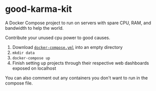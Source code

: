 # good-karma-kit

A Docker Compose project to run on servers with spare CPU, RAM, and bandwidth to help the world.

Contribute your unused cpu power to good causes.

1. Download [`docker-compose.yml`](https://github.com/pirate/good-karma-kit/blob/main/docker-compose.yml) into an empty directory
2. `mkdir data`
3. `docker-compose up`
4. Finish setting up projects through their respective web dashboards exposed on localhost

You can also comment out any containers you don't want to run in the compose file.
